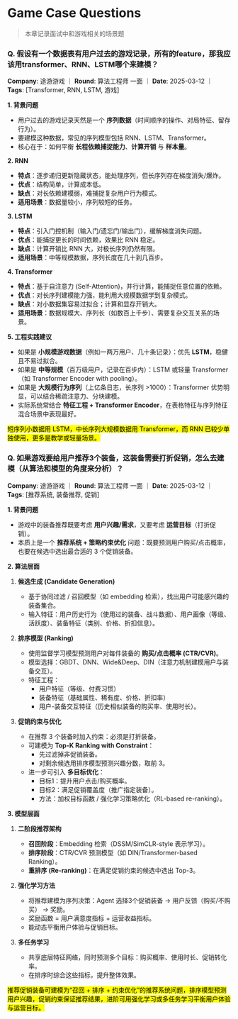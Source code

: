 # Game Case Questions
> 本章记录面试中和游戏相关的场景题


### Q. 假设有一个数据表有用户过去的游戏记录，所有的feature，那我应该用transformer、RNN、LSTM哪个来建模？
**Company**: 途游游戏 ｜ **Round**: 算法工程师 一面 ｜ **Date**: 2025-03-12 ｜ **Tags**: [Transformer, RNN, LSTM, 游戏]

**1. 背景问题**  
- 用户过去的游戏记录天然是一个 **序列数据**（时间顺序的操作、对局特征、留存行为）。  
- 要建模这种数据，常见的序列模型包括 RNN、LSTM、Transformer。  
- 核心在于：如何平衡 **长程依赖捕捉能力**、**计算开销** 与 **样本量**。

**2. RNN**  
- **特点**：逐步递归更新隐藏状态，能处理序列，但长序列存在梯度消失/爆炸。  
- **优点**：结构简单，计算成本低。  
- **缺点**：对长依赖建模弱，难捕捉复杂用户行为模式。  
- **适用场景**：数据量较小，序列较短的任务。  

**3. LSTM**  
- **特点**：引入门控机制（输入门/遗忘门/输出门），缓解梯度消失问题。  
- **优点**：能捕捉更长的时间依赖，效果比 RNN 稳定。  
- **缺点**：计算开销比 RNN 大，对极长序列仍然有限。  
- **适用场景**：中等规模数据，序列长度在几十到几百步。  

**4. Transformer**  
- **特点**：基于自注意力 (Self-Attention)，并行计算，能捕捉任意位置的依赖。  
- **优点**：对长序列建模能力强，能利用大规模数据学到复杂模式。  
- **缺点**：对小数据集容易过拟合；计算和显存开销大。  
- **适用场景**：数据规模大、序列长（如数百上千步）、需要复杂交互关系的场景。  

**5. 工程实践建议**  
- 如果是 **小规模游戏数据**（例如一两万用户、几十条记录）：优先 **LSTM**，稳健且不易过拟合。  
- 如果是 **中等规模**（百万级用户，记录在百步内）：LSTM 或轻量 Transformer（如 Transformer Encoder with pooling）。  
- 如果是 **大规模行为序列**（上亿条日志，长序列 >1000）：Transformer 优势明显，可以结合稀疏注意力、分块建模。  
- 实际系统常结合 **特征工程 + Transformer Encoder**，在表格特征与序列特征混合场景中表现最好。  

<mark>短序列小数据用 LSTM，中长序列大规模数据用 Transformer，而 RNN 已较少单独使用，更多是教学或轻量场景。</mark>

### Q. 如果游戏要给用户推荐3个装备，这装备需要打折促销，怎么去建模（从算法和模型的角度来分析）？
**Company**: 途游游戏 ｜ **Round**: 算法工程师 一面 ｜ **Date**: 2025-03-12 ｜ **Tags**: [推荐系统, 装备推荐, 促销]

**1. 背景问题**  
- 游戏中的装备推荐既要考虑 **用户兴趣/需求**，又要考虑 **运营目标**（打折促销）。  
- 本质上是一个 **推荐系统 + 策略约束优化** 问题：既要预测用户购买/点击概率，也要在候选中选出最合适的 3 个促销装备。

**2. 算法层面**  
1. **候选生成 (Candidate Generation)**  
   - 基于协同过滤 / 召回模型（如 embedding 检索），找出用户可能感兴趣的装备集合。  
   - 输入特征：用户历史行为（使用过的装备、战斗数据）、用户画像（等级、活跃度）、装备特征（类别、价格、折扣信息）。  

2. **排序模型 (Ranking)**  
   - 使用监督学习模型预测用户对每件装备的 **购买/点击概率 (CTR/CVR)**。  
   - 模型选择：GBDT、DNN、Wide&Deep、DIN（注意力机制建模用户与装备交互）。  
   - 特征工程：  
     - 用户特征（等级、付费习惯）  
     - 装备特征（基础属性、稀有度、价格、折扣率）  
     - 用户-装备交互特征（历史相似装备的购买率、使用时长）。  

3. **促销约束与优化**  
   - 在推荐 3 个装备时加入约束：必须是打折装备。  
   - 可建模为 **Top-K Ranking with Constraint**：  
     - 先过滤掉非促销装备。  
     - 对剩余候选用排序模型预测兴趣分数，取前 3。  
   - 进一步可引入 **多目标优化**：  
     - 目标1：提升用户点击/购买概率。  
     - 目标2：满足促销覆盖度（推广指定装备）。  
     - 方法：加权目标函数 / 强化学习策略优化（RL-based re-ranking）。  

**3. 模型层面**  
1. **二阶段推荐架构**  
   - **召回阶段**：Embedding 检索（DSSM/SimCLR-style 表示学习）。  
   - **排序阶段**：CTR/CVR 预测模型（如 DIN/Transformer-based Ranking）。  
   - **重排序 (Re-ranking)**：在满足促销约束的候选中选出 Top-3。  

2. **强化学习方法**  
   - 将推荐建模为序列决策：Agent 选择3个促销装备 → 用户反馈（购买/不购买） → 奖励。  
   - 奖励函数 = 用户满意度指标 + 运营收益指标。  
   - 能动态平衡用户体验与促销目标。  

3. **多任务学习**  
   - 共享底层特征网络，同时预测多个目标：购买概率、使用时长、促销转化率。  
   - 在排序时综合这些指标，提升整体效果。  

<mark>推荐促销装备可建模为“召回 + 排序 + 约束优化”的推荐系统问题，排序模型预测用户兴趣，促销约束保证推荐结果，进阶可用强化学习或多任务学习平衡用户体验与运营目标。</mark>
